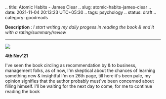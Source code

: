 .. title: Atomic Habits - James Clear
.. slug: atomic-habits-james-clear
.. date: 2021-11-04 20:13:23 UTC+05:30
.. tags: psychology
.. status: draft
.. category: goodreads

**Description** : *I start writing my daily  progess  in reading the book & end it with a rating/summary/review*

***

![](https://i.gr-assets.com/images/S/compressed.photo.goodreads.com/books/1535115320l/40121378._SY475_.jpg)

<b>4th Nov'21</b>

I've seen the book circling as recommendation by & to business, management folks, as of now, I'm skeptical about the chances of learning something new & insightful
I'm on 26th page, till here it's been pale, my opinion signifies that the author probably must've been concerned about filling himself. 
I'll be waiting for the next day to come, for me to continue reading the book